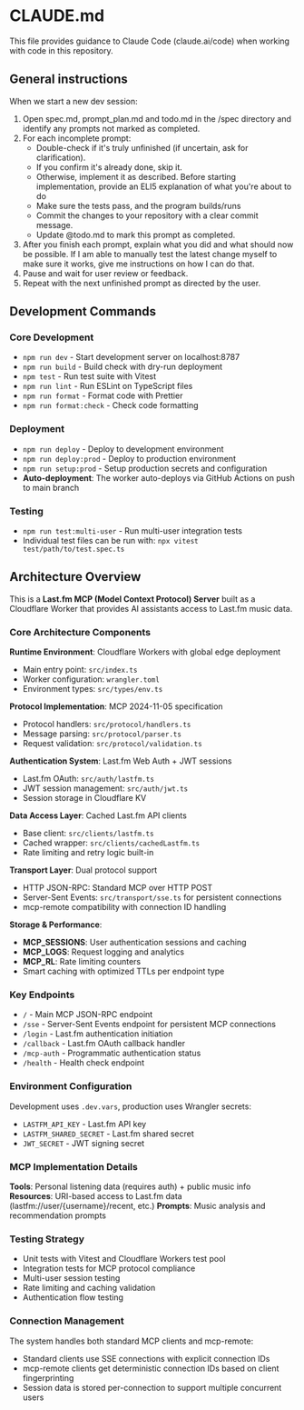 # CLAUDE.md

This file provides guidance to Claude Code (claude.ai/code) when working with code in this repository.

## General instructions

When we start a new dev session:

1. Open spec.md, prompt_plan.md and todo.md in the /spec directory and identify any prompts not marked as completed.
2. For each incomplete prompt:
   - Double-check if it's truly unfinished (if uncertain, ask for clarification).
   - If you confirm it's already done, skip it.
   - Otherwise, implement it as described. Before starting implementation, provide an ELI5 explanation of what you're about to do
   - Make sure the tests pass, and the program builds/runs
   - Commit the changes to your repository with a clear commit message.
   - Update @todo.md to mark this prompt as completed.
3. After you finish each prompt, explain what you did and what should now be possible. If I am able to manually test the latest change myself to make sure it works, give me instructions on how I can do that.
4. Pause and wait for user review or feedback.
5. Repeat with the next unfinished prompt as directed by the user.

## Development Commands

### Core Development

- `npm run dev` - Start development server on localhost:8787
- `npm run build` - Build check with dry-run deployment
- `npm test` - Run test suite with Vitest
- `npm run lint` - Run ESLint on TypeScript files
- `npm run format` - Format code with Prettier
- `npm run format:check` - Check code formatting

### Deployment

- `npm run deploy` - Deploy to development environment
- `npm run deploy:prod` - Deploy to production environment
- `npm run setup:prod` - Setup production secrets and configuration
- **Auto-deployment**: The worker auto-deploys via GitHub Actions on push to main branch

### Testing

- `npm run test:multi-user` - Run multi-user integration tests
- Individual test files can be run with: `npx vitest test/path/to/test.spec.ts`

## Architecture Overview

This is a **Last.fm MCP (Model Context Protocol) Server** built as a Cloudflare Worker that provides AI assistants access to Last.fm music data.

### Core Architecture Components

**Runtime Environment**: Cloudflare Workers with global edge deployment

- Main entry point: `src/index.ts`
- Worker configuration: `wrangler.toml`
- Environment types: `src/types/env.ts`

**Protocol Implementation**: MCP 2024-11-05 specification

- Protocol handlers: `src/protocol/handlers.ts`
- Message parsing: `src/protocol/parser.ts`
- Request validation: `src/protocol/validation.ts`

**Authentication System**: Last.fm Web Auth + JWT sessions

- Last.fm OAuth: `src/auth/lastfm.ts`
- JWT session management: `src/auth/jwt.ts`
- Session storage in Cloudflare KV

**Data Access Layer**: Cached Last.fm API clients

- Base client: `src/clients/lastfm.ts`
- Cached wrapper: `src/clients/cachedLastfm.ts`
- Rate limiting and retry logic built-in

**Transport Layer**: Dual protocol support

- HTTP JSON-RPC: Standard MCP over HTTP POST
- Server-Sent Events: `src/transport/sse.ts` for persistent connections
- mcp-remote compatibility with connection ID handling

**Storage & Performance**:

- **MCP_SESSIONS**: User authentication sessions and caching
- **MCP_LOGS**: Request logging and analytics
- **MCP_RL**: Rate limiting counters
- Smart caching with optimized TTLs per endpoint type

### Key Endpoints

- `/` - Main MCP JSON-RPC endpoint
- `/sse` - Server-Sent Events endpoint for persistent MCP connections
- `/login` - Last.fm authentication initiation
- `/callback` - Last.fm OAuth callback handler
- `/mcp-auth` - Programmatic authentication status
- `/health` - Health check endpoint

### Environment Configuration

Development uses `.dev.vars`, production uses Wrangler secrets:

- `LASTFM_API_KEY` - Last.fm API key
- `LASTFM_SHARED_SECRET` - Last.fm shared secret
- `JWT_SECRET` - JWT signing secret

### MCP Implementation Details

**Tools**: Personal listening data (requires auth) + public music info
**Resources**: URI-based access to Last.fm data (lastfm://user/{username}/recent, etc.)
**Prompts**: Music analysis and recommendation prompts

### Testing Strategy

- Unit tests with Vitest and Cloudflare Workers test pool
- Integration tests for MCP protocol compliance
- Multi-user session testing
- Rate limiting and caching validation
- Authentication flow testing

### Connection Management

The system handles both standard MCP clients and mcp-remote:

- Standard clients use SSE connections with explicit connection IDs
- mcp-remote clients get deterministic connection IDs based on client fingerprinting
- Session data is stored per-connection to support multiple concurrent users
